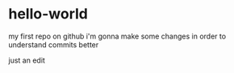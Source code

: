 # hello-world
my first repo on github
i'm gonna make some changes in order to understand commits better

just an edit
